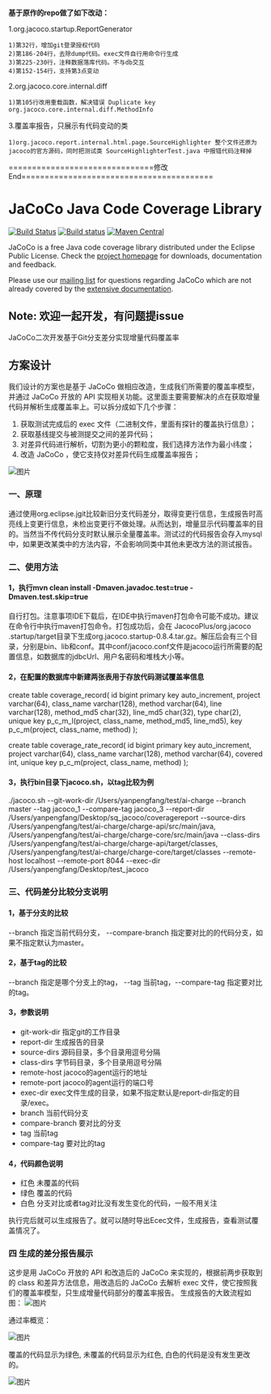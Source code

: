 **基于原作的repo做了如下改动：**

1.org.jacoco.startup.ReportGenerator

    1)第32行，增加git登录授权代码
    2)第186-204行，去除dump代码。exec文件自行用命令行生成
    3)第225-230行，注释数据落库代码。不与db交互
    4)第152-154行，支持第3点变动

2.org.jacoco.core.internal.diff
    
    1)第105行改用重载函数，解决错误 Duplicate key org.jacoco.core.internal.diff.MethodInfo
    
3.覆盖率报告，只展示有代码变动的类
    
    1)org.jacoco.report.internal.html.page.SourceHighlighter 整个文件还原为 jacoco的官方源码，同时把测试类 SourceHighlighterTest.java 中报错代码注释掉
    

===============================修改End=========================================

JaCoCo Java Code Coverage Library
=================================

[![Build Status](https://travis-ci.org/jacoco/jacoco.svg?branch=master)](https://travis-ci.org/jacoco/jacoco)
[![Build status](https://ci.appveyor.com/api/projects/status/g28egytv4tb898d7/branch/master?svg=true)](https://ci.appveyor.com/project/JaCoCo/jacoco/branch/master)
[![Maven Central](https://img.shields.io/maven-central/v/org.jacoco/jacoco.svg)](http://search.maven.org/#search|ga|1|g%3Aorg.jacoco)

JaCoCo is a free Java code coverage library distributed under the Eclipse Public
License. Check the [project homepage](http://www.jacoco.org/jacoco)
for downloads, documentation and feedback.

Please use our [mailing list](https://groups.google.com/forum/?fromgroups=#!forum/jacoco)
for questions regarding JaCoCo which are not already covered by the
[extensive documentation](http://www.jacoco.org/jacoco/trunk/doc/).

Note: 欢迎一起开发，有问题提issue
-------------------------------------------------------------------------

JaCoCo二次开发基于Git分支差分实现增量代码覆盖率
## 方案设计
我们设计的方案也是基于 JaCoCo 做相应改造，生成我们所需要的覆盖率模型，并通过 JaCoCo 开放的 API 实现相关功能。这里面主要需要解决的点在获取增量代码并解析生成覆盖率上。可以拆分成如下几个步骤：
1. 获取测试完成后的 exec 文件（二进制文件，里面有探针的覆盖执行信息）；
2. 获取基线提交与被测提交之间的差异代码；
3. 对差异代码进行解析，切割为更小的颗粒度，我们选择方法作为最小纬度；
4. 改造 JaCoCo ，使它支持仅对差异代码生成覆盖率报告；

![图片](https://github.com/fang-yan-peng/diff-jacoco/blob/master/jacoco_archive2.jpeg)

### 一、原理
 通过使用org.eclipse.jgit比较新旧分支代码差分，取得变更行信息，生成报告时高亮线上变更行信息，未检出变更行不做处理。从而达到，增量显示代码覆盖率的目的。当然当不传代码分支时默认展示全量覆盖率。测试过的代码报告会存入mysql中，如果更改某类中的方法内容，不会影响同类中其他未更改方法的测试报告。

### 二、使用方法

  #### 1，执行mvn clean install -Dmaven.javadoc.test=true -Dmaven.test.skip=true
  自行打包。注意事项IDE下载后，在IDE中执行maven打包命令可能不成功。建议在命令行中执行maven打包命令。打包成功后，会在 JacocoPlus/org.jacoco
  .startup/target目录下生成org.jacoco.startup-0.8.4.tar.gz。解压后会有三个目录，分别是bin、lib和conf。其中conf/jacoco.conf文件是jacoco运行所需要的配置信息，如数据库的jdbcUrl、用户名密码和堆栈大小等。
  
  #### 2，在配置的数据库中新建两张表用于存放代码测试覆盖率信息
  create table coverage_record(
  id bigint primary key auto_increment,
  project varchar(64),
  class_name varchar(128),
  method varchar(64),
  line varchar(128),
  method_md5 char(32),
  line_md5 char(32),
  type char(2),
  unique key p_c_m_l(project, class_name, method_md5, line_md5),
  key p_c_m(project, class_name, method)
  );
  
  create table coverage_rate_record(
  id bigint primary key auto_increment,
  project varchar(64),
  class_name varchar(128),
  method varchar(64),
  covered int,
  unique key p_c_m(project, class_name, method)
  );
  
  #### 3，执行bin目录下jacoco.sh，以tag比较为例
   ./jacoco.sh --git-work-dir /Users/yanpengfang/test/ai-charge --branch master --tag jacoco_1 
   --compare-tag jacoco_3 --report-dir /Users/yanpengfang/Desktop/sq_jacoco/coveragereport 
   --source-dirs /Users/yanpengfang/test/ai-charge/charge-api/src/main/java,
   /Users/yanpengfang/test/ai-charge/charge-core/src/main/java 
   --class-dirs /Users/yanpengfang/test/ai-charge/charge-api/target/classes,
   /Users/yanpengfang/test/ai-charge/charge-core/target/classes --remote-host localhost 
   --remote-port 8044 --exec-dir /Users/yanpengfang/Desktop/test_jacoco

### 三、代码差分比较分支说明
   #### 1，基于分支的比较
   --branch 指定当前代码分支， --compare-branch 指定要对比的的代码分支，如果不指定默认为master。
   #### 2，基于tag的比较
   --branch 指定是哪个分支上的tag， --tag 当前tag，--compare-tag 指定要对比的tag。
   #### 3，参数说明
  * git-work-dir 指定git的工作目录
  * report-dir 生成报告的目录
  * source-dirs 源码目录，多个目录用逗号分隔
  * class-dirs 字节码目录，多个目录用逗号分隔
  * remote-host jacoco的agent运行的地址
  * remote-port jacoco的agent运行的端口号
  * exec-dir exec文件生成的目录，如果不指定默认是report-dir指定的目录/exec。
  * branch 当前代码分支
  * compare-branch 要对比的分支
  * tag 当前tag
  * compare-tag 要对比的tag
  #### 4，代码颜色说明
  * 红色 未覆盖的代码
  * 绿色 覆盖的代码
  * 白色 分支对比或者tag对比没有发生变化的代码，一般不用关注

执行完后就可以生成报告了。就可以随时导出Ecec文件，生成报告，查看测试覆盖情况了。

### 四 生成的差分报告展示
这步是用 JaCoCo 开放的 API 和改造后的 JaCoCo 来实现的，根据前两步获取到的 class 和差异方法信息，用改造后的 JaCoCo 去解析 exec 文件，使它按照我们的覆盖率模型，只生成增量代码部分的覆盖率报告。 生成报告的大致流程如图：
![图片](https://github.com/fang-yan-peng/diff-jacoco/blob/master/jacoco_archive3.jpeg)

通过率概览：

![图片](https://github.com/fang-yan-peng/diff-jacoco/blob/master/report1.png)

覆盖的代码显示为绿色, 未覆盖的代码显示为红色, 白色的代码是没有发生更改的。

![图片](https://github.com/fang-yan-peng/diff-jacoco/blob/master/report2.png)

